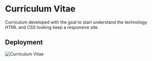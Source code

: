 
# Curriculum Vitae

Curriculum developed with the goal to start understand the technology HTML and CSS looking keep a responsive site.


## Deployment

![Curriculum Vitae](https://curriculum-github-io.vercel.app/)
